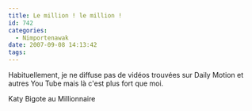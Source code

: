 ```yaml
---
title: Le million ! le million !
id: 742
categories:
  - Nimportenawak
date: 2007-09-08 14:13:42
tags:
---
```


Habituellement, je ne diffuse pas de vidéos trouvées sur Daily Motion et autres You Tube mais là c'est plus fort que moi.
 <object type="application/x-shockwave-flash" data="http://www.dailymotion.com/swf/5RnrxZIbjRRP0kbkC" width="425" height="335"  > 	<param name="movie" value="http://www.dailymotion.com/swf/5RnrxZIbjRRP0kbkC" /> 	<param name="wmode" value="transparent" /> 	

Katy Bigote au Millionnaire
 </object>